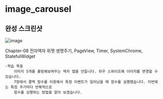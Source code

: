 # image_carousel

## 완성 스크린샷

![image](./asset/final/final_screenshot.png)




Chapter-08
전자액자
	위젯 생명주기, PageView, Timer, SystemChrome, StatefulWidget

	-학습 목표
	    이미지 5개를 롤링해보여주는 액자 앱을 만듭니다. 좌우 스와이프해 이미지를 변경할 수 있습니다.
	    7장에서 콜백 함수를 이용해서 특정 이벤트가 일어났을 때 함수를 실행했습니다. 이번에는 특정 주기마다 반복적으로 
	    함수를 싱행하는 방법을 알아 보겠습니다.
	    

